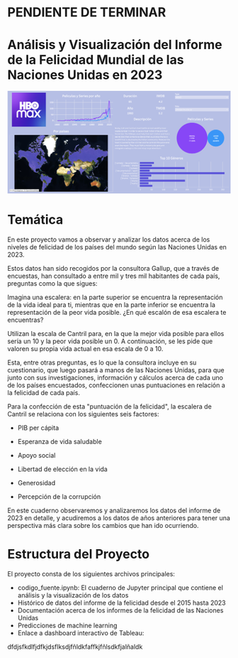 
# PENDIENTE DE TERMINAR
# Análisis y Visualización del Informe de la Felicidad Mundial de las Naciones Unidas en 2023

<img src="https://github.com/jose-luis666/proyecto_dashboard/blob/main/IMG/Dashboard.png" alt="Dashboard">

# Temática

En este proyecto vamos a observar y analizar los datos acerca de los niveles de felicidad de los países del mundo según las Naciones Unidas en 2023. 

Estos datos han sido recogidos por la consultora Gallup, que a través de encuestas, han consultado a entre mil y tres mil habitantes de cada país, preguntas como la que sigues:

Imagina una escalera: en la parte superior se encuentra la representación de la vida ideal para ti, mientras que en la parte inferior se encuentra la representación de la peor vida posible. ¿En qué escalón de esa escalera te encuentras?

Utilizan la escala de Cantril para, en la que la mejor vida posible para ellos sería un 10 y la peor vida posible un 0. A continuación, se les pide que valoren su propia vida actual en esa escala de 0 a 10.

Esta, entre otras preguntas, es lo que la consultora incluye en su cuestionario, que luego pasará a manos de las Naciones Unidas, para que junto con sus investigaciones, información y cálculos acerca de cada uno de los países encuestados, confeccionen unas puntuaciones en relación a la felicidad de cada país.


Para la confección de esta "puntuación de la felicidad", la escalera de Cantril se relaciona con los siguientes seis factores:


- PIB per cápita

- Esperanza de vida saludable

- Apoyo social

- Libertad de elección en la vida

- Generosidad

- Percepción de la corrupción



En este cuaderno observaremos y analizaremos los datos del informe de 2023 en detalle, y acudiremos a los datos de años anteriores para tener una perspectiva más clara sobre los cambios que han ido ocurriendo.


# Estructura del Proyecto

El proyecto consta de los siguientes archivos principales:

- codigo_fuente.ipynb: El cuaderno de Jupyter principal que contiene el análisis y la visualización de los datos
- Histórico de datos del informe de la felicidad desde el 2015 hasta 2023
- Documentación acerca de los informes de la felicidad de las Naciones Unidas
- Predicciones de machine learning 
- Enlace a dashboard interactivo de Tableau:

dfdjsfkdlfjdfkjdsflksdjfñldkfaffkjfñlsdkfjalñaldk